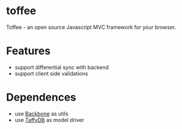 toffee
======

Toffee - an open source Javascript MVC framework for your browser.

Features
========

- support differential sync with backend
- support client side validations

Dependences
===========
- use [Backbone](http://backbonejs.org/) as utils
- use [TaffyDB](http://www.taffydb.com) as model driver
